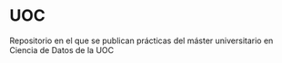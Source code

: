 # UOC

Repositorio en el que se publican prácticas del máster universitario en Ciencia de Datos de la UOC
